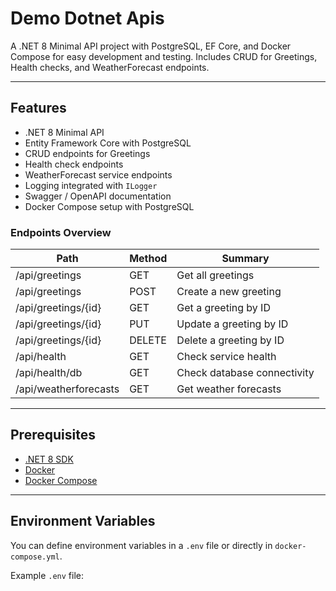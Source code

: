 # Demo Dotnet Apis

A .NET 8 Minimal API project with PostgreSQL, EF Core, and Docker Compose for easy development and testing. Includes CRUD for Greetings, Health checks, and WeatherForecast endpoints.

---

## Features

- .NET 8 Minimal API
- Entity Framework Core with PostgreSQL
- CRUD endpoints for Greetings
- Health check endpoints
- WeatherForecast service endpoints
- Logging integrated with `ILogger`
- Swagger / OpenAPI documentation
- Docker Compose setup with PostgreSQL

### Endpoints Overview

| Path | Method | Summary |
|------|--------|--------|
| /api/greetings | GET | Get all greetings |
| /api/greetings | POST | Create a new greeting |
| /api/greetings/{id} | GET | Get a greeting by ID |
| /api/greetings/{id} | PUT | Update a greeting by ID |
| /api/greetings/{id} | DELETE | Delete a greeting by ID |
| /api/health | GET | Check service health |
| /api/health/db | GET | Check database connectivity |
| /api/weatherforecasts | GET | Get weather forecasts |

---

## Prerequisites

- [.NET 8 SDK](https://dotnet.microsoft.com/download/dotnet/8.0)
- [Docker](https://www.docker.com/get-started)
- [Docker Compose](https://docs.docker.com/compose/)

---

## Environment Variables

You can define environment variables in a `.env` file or directly in `docker-compose.yml`.  

Example `.env` file:

